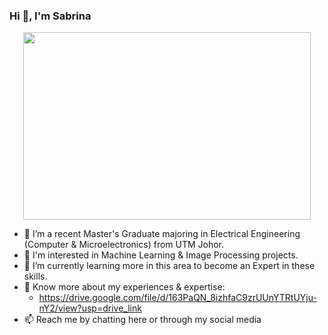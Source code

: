 ### Hi 👋, I'm Sabrina

<p align="center">
  <img width="460" height="300" src="![557bc750-9a82-445d-88d7-c77798ee28ca](https://github.com/sabrinaMKE201073/sabrinaMKE201073/assets/95947484/20bba5a7-8042-4884-a7e0-99b7d25ad763)">
</p>

- 🔭 I’m a recent Master's Graduate majoring in Electrical Engineering (Computer & Microelectronics) from UTM Johor.
- 👀 I'm interested in Machine Learning & Image Processing projects.
- 🌱 I’m currently learning more in this area to become an Expert in these skills.
- 📄 Know more about my experiences & expertise:
  -  https://drive.google.com/file/d/163PaQN_8izhfaC9zrUUnYTRtUYju-nY2/view?usp=drive_link
- 📫 Reach me by chatting here or through my social media 
